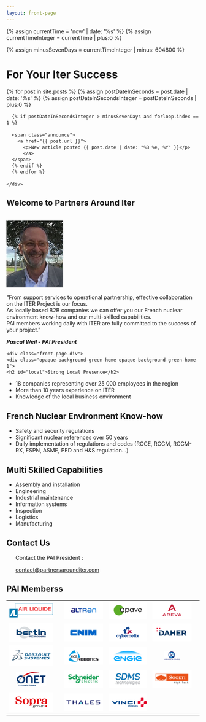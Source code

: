```yaml
---
layout: front-page
---
```


 {% assign currentTime = 'now' | date: '%s' %}
  {% assign currentTimeInteger = currentTime | plus:0 %}

  {% assign minusSevenDays = currentTimeInteger | minus: 604800 %}

<!--<p id="jstime"></p>
  <script type="text/javascript">
  var d = new Date();
  var e = d.getTime();
  var p = "<p>" + e + "</p>"</script>
  <script type="text/javascript">
  document.getElementById("jstime").innerHTML = p;
  </script>
 
  <p>Current Time in seconds = {{ currentTime }}</p>

  <p>Current seconds - 7 days: {{'now' | date: "%s" | minus : 604800 | date: "%s" }}</p>
 
  <p>Variable value = {{ currentTime | minus: 604800 }} </p>

  <p>New variable = {{ minusSevenDays }}</p>-->

<div class="front-page-hero">
    <div class="front-page-welcome">
      <h1>For Your Iter Success</h1>
      {% for post in site.posts %}
      {% assign postDateInSeconds = post.date | date: '%s' %}
      {% assign postDateInSecondsInteger = postDateInSeconds | plus:0 %}

      {% if postDateInSecondsInteger > minusSevenDays and forloop.index == 1 %}

      <span class="announce">
        <a href="{{ post.url }}">
          <p>New article posted {{ post.date | date: "%B %e, %Y" }}</p>
          </a>
      </span>
      {% endif %}
      {% endfor %}

    </div>
</div>

<div class="container">
<section class="intro">
  <h2 class="slogan">Welcome to Partners Around Iter</h2>
  <br>
  <div class="president-photo"><img src="/assets/images/president.jpg" alt="Photo of PAI President"/></div>

  <div class="intro-text"><p>&quot;From support services to operational partnership, effective collaboration on the ITER Project is our focus.<br>As locally based B2B companies we can offer you our French nuclear environment know-how and our multi-skilled capabilities.<br>
PAI members working daily with ITER are fully committed to the success of your project.&quot;</p>
  <cite><strong>Pascal Weil - PAI President</strong></cite></div>
</section>

<section class="front-page-marketing">

    <div class="front-page-div">
    <div class="opaque-background-green-home opaque-background-green-home-1">
    <h2 id="local">Strong Local Presence</h2>
  </div>
    <ul>
      <li>18 companies representing over 25 000 employees in the region</li>
      <li>More than 10 years experience on ITER</li>
      <li>Knowledge of the local business environment</li>
    </ul>
  </div>
  <div class="front-page-div">
    <div class="opaque-background-green-home">
    <h2 id="nuclear">French Nuclear Environment Know-how</h2>
  </div>
    <ul>
      <li>Safety and security regulations</li>
      <li>Significant nuclear references over 50 years</li>
      <li>Daily implementation of regulations and codes (RCCE, RCCM, <emp>RCCM-RX</emp>, ESPN, <emp>ASME, PED and H&S regulation</emp>...)</li>
    </ul>
  </div>
  <div class="front-page-div front-page-div-3">
    <div class="opaque-background-green-home opaque-background-green-home-3">
      <h2 id="multiskilled">Multi Skilled Capabilities</h2>
    </div>
    <ul>
      <li>Assembly and installation</li>
      <li>Engineering</li>
      <li>Industrial maintenance</li>
      <li>Information systems</li>
      <li>Inspection</li>
      <li>Logistics</li>
      <li>Manufacturing</li>
    </ul>
  </div>
</section>

<section class="front-page-info">
  <div class="opaque-background-green-2">
    <h2>Contact Us</h2>
  </div>
  <div class="front-page-info-points">
    <ul>
    <p>Contact the PAI President :</p>
    <a href="mailto:contact@partnersarounditer.com">contact@partnersarounditer.com</a>
    <br>
  </ul>
  </div>
</section>

<section class="front-page-logos">
    <div class="opaque-background-green-2">
      <h2>PAI Memberss</h2>
    </div>
    <div class="front-page-info-points">
      <div class="table-inner">
    <table class="home-page-table">
      <tr>
        <td><a href="/partners/airliquide"><img src="assets/images/logos/air_liquide_small.png"></a><td>
        <td><a href="/partners/altran"><img src="assets/images/logos/altran_small.png"></a></td>
        <td><a href="/partners/apave"><img src="assets/images/logos/apave_small.png"></a></td>
        <td><a href="/partners/areva"><img src="assets/images/logos/areva_small.png"></a><td>
      </tr>
      <tr>
        <td><a href="/partners/bertin-technologies"><img src="assets/images/logos/bertin_technologies_small.png"></a><td>
        <td><a href="/partners/cnim"><img src="assets/images/logos/cnim_small.png"></a></td>
        <td><a href="/partners/cybernetix"><img src="assets/images/logos/cybernetix_small.png"></a></td>
        <td><a href="/partners/daher"><img src="assets/images/logos/daher_small.png"></a><td>
      </tr>
      <tr>
        <td><a href="/partners/dassault-systemes"><img src="assets/images/logos/dassault_systemes_small.png"></a><td>
        <td><a href="partners/eca-robotics"><img src="assets/images/logos/eca_robotics_small.png"></a></td>
        <td><a href="/partners/engie"><img src="assets/images/logos/engie_small.png"></a></td>
        <td><a href="/partners/ingenierie-et-conseils"><img src="assets/images/logos/ing_conseils_small.png"></a><td>
      </tr>
      <tr>
        <td><a href="/partners/onet-technologies"><img src="assets/images/logos/onet_small.png"></a><td>
        <td><a href="/partners/schneider-electric"><img src="assets/images/logos/schneider_electric_small.png"></a></td>
        <td><a href="/partners/sdms"><img src="assets/images/logos/sdms_small.png"></a></td>
        <td><a href="/partners/sogeti"><img src="assets/images/logos/sogeti_small.png"></a><td>
      </tr>
      <tr>
        <td><a href="/partners/sopra"><img src="assets/images/logos/sopra_small.png"></a><td>
        <td><a href="/partners/thales"><img src="assets/images/logos/thales_small.png"></a></td>
        <td><a href="/partners/vinci-energies"><img src="assets/images/logos/vinci_energies_small.png"></a></td>
      </tr>
    </table>
  </div>
</div>

</div>
